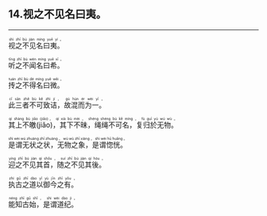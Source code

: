 ## 14.视之不见名曰夷。
---


<ruby><rb> 视之不见名曰夷。 </rb> <rt>shì  zhī  bú  jiàn  míng  yuē  yí 。</rt></ruby>

<ruby><rb> 听之不闻名曰希。 </rb> <rt>tīng  zhī  bù  wén  míng  yuē  xī 。</rt></ruby>

<ruby><rb> 抟之不得名曰微。 </rb> <rt>tuán  zhī  bù  dé  míng  yuē  wēi 。</rt></ruby>

<ruby><rb> 此三者不可致诘，故混而为一。 </rb> <rt>cǐ  sān  zhě  bù  kě  zhì  jí ， gù  hùn  ér  wèi  yī 。</rt></ruby>

<ruby><rb> 其上不皦(jiǎo)，其下不昧，绳绳不可名，复归於无物。 </rb> <rt>qí  shàng  bù  jiǎo (jiǎo)， qí  xià  bù  mèi ， shéng  shéng  bù  kě  míng ， fù  guī  yú  wú  wù 。</rt></ruby>

<ruby><rb> 是谓无状之状，无物之象，是谓惚恍。 </rb> <rt>shì  wèi  wú  zhuàng  zhī  zhuàng ， wú  wù  zhī  xiàng ， shì  wèi  hū  huǎng 。</rt></ruby>

<ruby><rb> 迎之不见其首，随之不见其後。 </rb> <rt>yíng  zhī  bú  jiàn  qí  shǒu ， suí  zhī  bú  jiàn  qí  hòu 。</rt></ruby>

<ruby><rb> 执古之道以御今之有。 </rb> <rt>zhí  gǔ  zhī  dào  yǐ  yù  jīn  zhī  yǒu 。</rt></ruby>

<ruby><rb> 能知古始，是谓道纪。 </rb> <rt>néng  zhī  gǔ  shǐ ， shì  wèi  dào  jì 。</rt></ruby>

